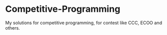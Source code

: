 # Competitive-Programming
My solutions for competitive programming, for contest like CCC, ECOO and others.
